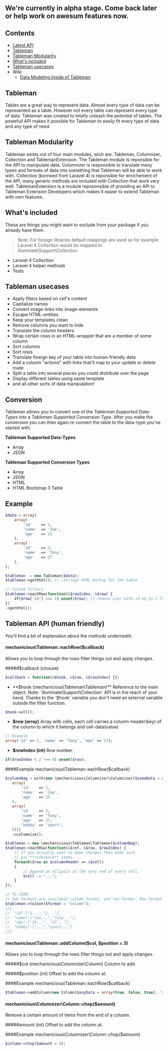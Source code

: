 ## We're currently in alpha stage. Come back later or help work on awesum features now.

## Contents
  * [Latest API](http://mechanicious.github.io/tableman/)
  * [Tableman](https://github.com/mechanicious/tableman#tableman)
  * [Tableman Modularity](https://github.com/mechanicious/tableman#tableman-modularity)
  * [What's included](https://github.com/mechanicious/tableman#whats-included)
  * [Tableman usecases](https://github.com/mechanicious/tableman#tableman-usecases)
  * Wiki
    * [Data Modeling Inside of Tableman](https://github.com/mechanicious/tableman/wiki/Data-Modeling-Inside-Tableman) 

## Tableman

Tables are a great way to represent data. Almost every type of data can be represented as a table. However not every table can represent every type of data. Tableman was created to totally unleash the potential of tables. The powefull API makes it possible for Tableman to easily fit every type of data and any type of need.

## Tableman Modularity
Tableman exists out of four main modules, wich are: Tableman, Columnizer, Collection and TablemanExtension. The Tableman module is reponsible for the API to manipulate data. Columnizer is responsible to translate many types and formats of data into something that Tableman will be able to work with. Collection (borrwed from Laravel 4) is reponsible for enrichement of the API, many generic methods are included with Collection that work very well. TablemanExtension is a module reposonsible of providing an API to Tableman Extension Developers which makes it easier to extend Tableman with own features.

## What's included
These are things you might want to exclude from your package if you already have them.
> Note: For foreign libraries default mappings are used so for example Laravel 4 Collection would be mapped to Illuminate\Support\Collection

* Laravel 4 Collection
* Laravel 4 helper methods
* Tests

## Tableman usecases 
* Apply filters based on cell's content
* Capitalize names
* Convert image-links into image-elements
* Escape HTML-entities
* Keep your templates clean
* Remove columns you want to hide
* Translate the column headers
* Wrap certain rows in an HTML-wrapper that are a member of some column
* Sort columns
* Sort rows
* Translate foreign key of your table into human-friendly data
* Add a column "actions" with links that'll map to your update or delete route
* Split a table into several pieces you could distribute over the page
* Display different tables using same template
* and all other sorts of data manipulation!


## Conversion
Tableman allows you to convert one of the *Tableman Supported Data-Types* into a *Tableman Supported Conversion Type*. After you make the conversion you can then again re-convert the table to the data-type you've started with.

**Tableman Supported Data-Types**
* Array
* JSON

**Tableman Supported Conversion Types**
* Array
* JSON
* HTML
* HTML Bootstrap 3 Table

## Example
```php
$data = array(
    array(
        'id'    => 1,
        'name'  => 'Joe',
        'age'   => 25
    ),
    array(
        'id'    => 2,
        'name'  => 'Tony',
        'age'   => 27
    ),
);

$tableman  = new Tableman($data);
$tableman->getHtml(); // (string) HTML markup for the table

// Custom filters
$tableman->eachRow(function(&$rowIndex, &$row) {
    if($row['id'] === 1) unset($row); // remove user with id eq to 1 from the table!
})
->getHtml();
```

## Tableman API (human friendly)
You'll find a bit of explanation about the methods underneath.

#### mechanicious\Tableman::eachRow($callback)
Allows you to loop through the rows filter things out and apply changes.

#####$callback (closure)
```php
$callback = function(&$hook, &$row, &$rowIndex) {};
```
* **$hook (mechanicious\Tableman\Tableman)**
Reference to the main object. Note: `Illuminate\Support\Collection` API is in the reach of your hand. Thanks to the `$hook` variable you don't need an external variable outside the filter function.
```php
$hook->all();
```
* **$row (array)**
Array with cells, each cell carries a column-header(key) of the column to which it belongs and cell-data(value)
```php
// Example
array('id' => 1, 'name' => 'Tony', 'age' => 27);
```
* **$rowIndex (int)**
Row number.
```php
if($rowIndex % 2 !== 0) unset($row);
```

####Example mechanicious\Tableman::eachRow($callback)
```php
$columnBag = with(new \mechanicious\Columnizer\Columnizer($someData = array(
   array(
       'id'    => 1,
       'name'  => 'Joe',
       'age'   => 25
   ),
   array(
       'id'    => 2,
       'name'  => 'Tony',
       'age'   => 27,
       'hobby' => 'sport',
   ))))
   ->columnize();

$tableman = new \mechanicious\Tableman\Tableman($columnBag);
$tableman->eachRow(function(&$ref, &$row, $rowIndex) {
	// If you actually want to make changes then make sure
	// you **reference** items.
	foreach($row as $columnHeader => &$cell)
	{
		// Append an ellipsis at the very end of every cell.
		$cell .= "...";
	}
});

// To JSON 
// Two formats are available column-format, and row-format. Row-format is the one you get from a DB-Query.
$tableman->toJson($format = "column");
//{
//	"id":["1...","2..."],
//	"name":["Joe...","Tony..."],
//	"age":["25...", "27..."],
//	"hobby":["...","sport..."]
//}

```

#### mechanicious\Tableman::addColumn($col, $position = 3)
Allows you to loop through the rows filter things out and apply changes.

#####$col (mechanicious\Columnizer\Column)
Column to add.

#####$position (int)
Offset to add the column at.


####Example mechanicious\Tableman::eachRow($callback)
```php
$tableman->addColumn(new Column($anyData = array(true, false, true), 'registered'), 3);

```

#### mechanicious\Columnizer\Column::chop($amount)
Remove a certain amount of items from the end of a column.

#####amount (int)
Offset to add the column at.

####Example mechanicious\Columnizer\Column::chop($amount)
```php
$column->chop($amount = 3);

```

